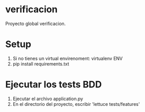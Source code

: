 # verificacion
Proyecto global verificacion.

# Setup
1. Si no tienes un virtual envirenoment: virtualenv ENV
2. pip install requirements.txt

# Ejecutar los tests BDD
1. Ejecutar el archivo application.py
2. En el directorio del proyecto, escribir 'lettuce tests/features'
